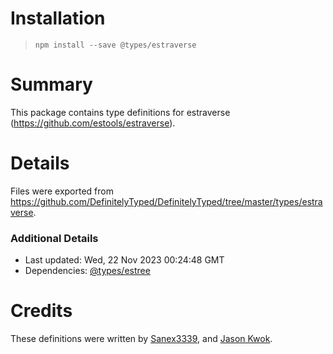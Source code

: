 # Installation
> `npm install --save @types/estraverse`

# Summary
This package contains type definitions for estraverse (https://github.com/estools/estraverse).

# Details
Files were exported from https://github.com/DefinitelyTyped/DefinitelyTyped/tree/master/types/estraverse.

### Additional Details
 * Last updated: Wed, 22 Nov 2023 00:24:48 GMT
 * Dependencies: [@types/estree](https://npmjs.com/package/@types/estree)

# Credits
These definitions were written by [Sanex3339](https://github.com/sanex3339), and [Jason Kwok](https://github.com/JasonHK).
